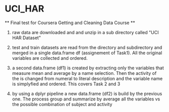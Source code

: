# UCI_HAR

** Final test for Coursera Getting and Cleaning Data Course **


1) raw data are downloaded and and unzip in a sub directory called "UCI HAR Dataset"

2) test and train datasets are read from the directory and subdirectory and merged in a single data.frame df (assignement of Task1). All the original variables are collected and ordered.

3) a second data.frame (df1) is created by extracting only the variables that measure mean and average by a name selection. Then the activity of the is changed from numeral to literal description and the variable name is simplyfied and ordered. This covers Task 2 and 3

4) by using a dplyr pipeline a new data.frame (df2) is build by the previous one. The process group and summarize by average all the variables vs the possible combination of subject and activity 
